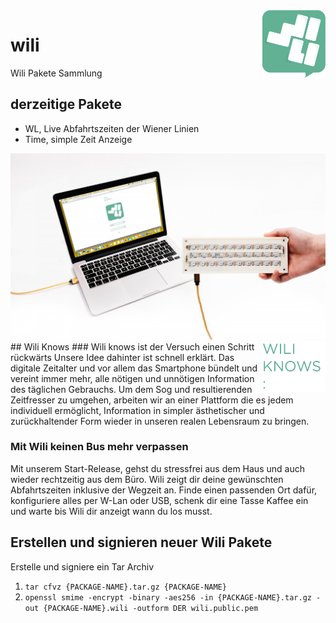 <img src="img/wili-logo.svg" align="right" width="20%" />

# wili
Wili Pakete Sammlung
## derzeitige Pakete
- WL, Live Abfahrtszeiten der Wiener Linien
- Time, simple Zeit Anzeige


<img src="img/combo.jpg"/>
<img src="img/wili-knows.svg" align="right" width="20%" />
## Wili Knows
### Wili knows ist der Versuch einen Schritt rückwärts
Unsere Idee dahinter ist schnell erklärt. Das digitale Zeitalter und vor allem das Smartphone bündelt und vereint immer mehr, alle nötigen und unnötigen Information des täglichen Gebrauchs. Um dem Sog und resultierenden Zeitfresser zu umgehen, arbeiten wir an einer Plattform die es jedem individuell ermöglicht, Information in simpler ästhetischer und zurückhaltender Form wieder in unseren realen Lebensraum zu bringen.

### Mit Wili keinen Bus mehr verpassen
Mit unserem Start-Release, gehst du stressfrei aus dem Haus und auch wieder rechtzeitig aus dem Büro. Wili zeigt dir deine gewünschten Abfahrtszeiten inklusive der Wegzeit an. Finde einen passenden Ort dafür, konfiguriere alles per W-Lan oder USB, schenk dir eine Tasse Kaffee ein und warte bis Wili dir anzeigt wann du los musst.

## Erstellen und signieren neuer Wili Pakete
Erstelle und signiere ein Tar Archiv
1. ``tar cfvz {PACKAGE-NAME}.tar.gz {PACKAGE-NAME}``
2. ``openssl smime -encrypt -binary -aes256 -in {PACKAGE-NAME}.tar.gz -out {PACKAGE-NAME}.wili -outform DER wili.public.pem``
